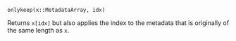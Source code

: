 ```
onlykeep(x::MetadataArray, idx)
```

Returns `x[idx]` but also applies the index to the metadata that is originally of the same length as `x`.

